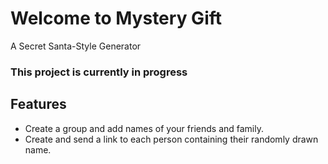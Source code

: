 # Welcome to Mystery Gift
A Secret Santa-Style Generator

### This project is currently in progress

## Features
- Create a group and add names of your friends and family.
- Create and send a link to each person containing their randomly drawn name.
